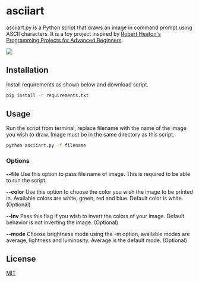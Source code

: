 # asciiart

asciiart.py is a Python script that draws an image in command prompt using ASCII characters. It is a toy project inspired by [Robert Heaton's Programming Projects for Advanced Beginners](https://robertheaton.com/2018/12/08/programming-projects-for-advanced-beginners/).

![](https://github.com/yusuf-madkour/toy-projects/blob/master/demo.gif)

## Installation

Install requirements as shown below and download script.

```bash
pip install -r requirements.txt
```

## Usage

Run the script from terminal, replace filename with the name of the image you wish to draw. Image must be in the same directory as this script.

```bash
python asciiart.py -f filename
```

### Options

**--file**
Use this option to pass file name of image. This is required to be able to run the script.

**--color**
Use this option to choose the color you wish the image to be printed in. Available colors are white, green, red and blue. Default color is white. (Optional)

**--inv**
Pass this flag if you wish to invert the colors of your image. Default behavior is not inverting the image. (Optional)

**--mode**
Choose brightness mode using the -m option, available modes are average, lightness and luminosity. Average is the default mode. (Optional)

## License

[MIT](https://choosealicense.com/licenses/mit/)
